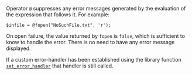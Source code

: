 Operator `@` suppresses any error messages generated by the evaluation of the expression that follows it.  For example:

```Hack
$infile = @fopen("NoSuchFile.txt", 'r');
```

On open failure, the value returned by `fopen` is `false`, which is sufficient to know to handle the error. There is no need to 
have any error message displayed.

If a custom error-handler has been established using the library function 
[`set_error_handler`](http://docs.hhvm.com/manual/en/function.set-error-handler.php) that handler is still called.
